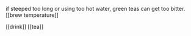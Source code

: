 if steeped too long or using too hot water, green teas can get too bitter.
[[brew temperature]]

[[drink]]
[[tea]]